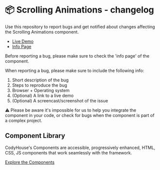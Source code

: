 # 📦 Scrolling Animations - changelog

Use this repository to report bugs and get notified about changes affecting the Scrolling Animations component.

- [Live Demo](https://codyhouse.co/ds/components/app/scrolling-animations)
- [Info Page](https://codyhouse.co/ds/components/info/scrolling-animations)

Before reporting a bug, please make sure to check the 'info page' of the component. 

When reporting a bug, please make sure to include the following info:

1. Short description of the bug
2. Steps to reproduce the bug
3. Browser + Operating system
4. (Optional) A link to a live demo
5. (Optional) A screencast/screenshot of the issue

⚠️ Please be aware it's impossible for us to help you integrate the component in your code, or check for bugs when the component is part of a complex project.

## Component Library

CodyHouse's Components are accessible, progressively enhanced, HTML, CSS, JS components that work seamlessly with the framework.

[Explore the Components](https://codyhouse.co/ds/components)
